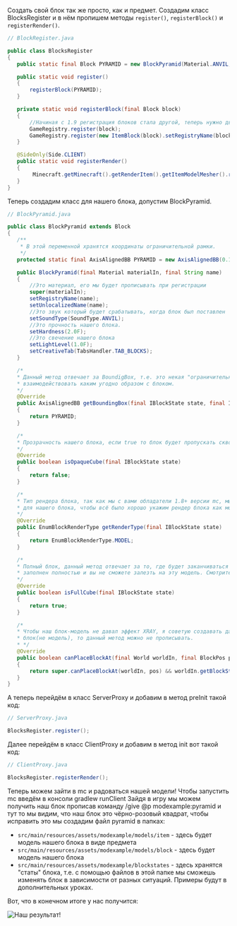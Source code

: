 Создать свой блок так же просто, как и предмет. Создадим класс BlocksRegister и в нём пропишем методы `register()`, `registerBlock()` и `registerRender()`.

```java
// BlockRegister.java

public class BlocksRegister 
{
   public static final Block PYRAMID = new BlockPyramid(Material.ANVIL, "pyramid");

   public static void register()
   {
       registerBlock(PYRAMID);
   }

   private static void registerBlock(final Block block)
   {
       //Начиная с 1.9 регистрация блоков стала другой, теперь нужно дважды регистрировать блок, первый раз как предмет, а второй как блок
       GameRegistry.register(block);
       GameRegistry.register(new ItemBlock(block).setRegistryName(block.getRegistryName()));
   }

   @SideOnly(Side.CLIENT)
   public static void registerRender()
   {
        Minecraft.getMinecraft().getRenderItem().getItemModelMesher().register(Item.getItemFromBlock(PYRAMID), 0, new ModelResourceLocation(PYRAMID.getRegistryName(), "inventory"));
   }
}
```

Теперь создадим класс для нашего блока, допустим BlockPyramid.

```java
// BlockPyramid.java

public class BlockPyramid extends Block
{
   /**
    * В этой переменной хранятся координаты ограничительной рамки.
    */
   protected static final AxisAlignedBB PYRAMID = new AxisAlignedBB(0.125D, 0.0D, 0.125D, 0.875D, 0.576D, 0.875D);

   public BlockPyramid(final Material materialIn, final String name)
   {
       //Это материал, его мы будет прописывать при регистрации
       super(materialIn);
       setRegistryName(name);
       setUnlocalizedName(name);
       //Это звук который будет срабатывать, когда блок был поставлен
       setSoundType(SoundType.ANVIL);
       //Это прочность нашего блока.
       setHardness(2.0F);
       //Это свечение нашего блока
       setLightLevel(1.0F);
       setCreativeTab(TabsHandler.TAB_BLOCKS);
   }

   /*
   * Данный метод отвечает за BoundigBox, т.е. это некая "ограничительная рамка", эта рамка позволяет нам
   * взаимодействовать каким угодно образом с блоком.
   */
   @Override
   public AxisAlignedBB getBoundingBox(final IBlockState state, final IBlockAccess source, final BlockPos pos)
   {
       return PYRAMID;
   }

   /*
   * Прозрачность нашего блока, если true то блок будет пропускать сквозь себя свет.
   */
   @Override
   public boolean isOpaqueCube(final IBlockState state)
   {
       return false;
   }

   /*
   * Тип рендера блока, так как мы с вами обладатели 1.8+ версии mc, мы можем использовать json модели
   * для нашего блока, чтобы всё было хорошо укажим рендер блока как модель.
   */
   @Override
   public EnumBlockRenderType getRenderType(final IBlockState state)
   {
       return EnumBlockRenderType.MODEL;
   }

   /*
   * Полный блок, данный метод отвечает за то, где будет заканчиваться блок. Если стоит true то блок будет
   * заполнен полностью и вы не сможете залезть на эту модель. Смотрите скриншоты сравнения ниже!
   */
   @Override
   public boolean isFullCube(final IBlockState state)
   {
       return true;
   }

   /*
   * Чтобы наш блок-модель не давал эффект XRAY, я советую создавать данный метод всегда. В если же у вас обычный
   * блок(не модель), то данный метод можно не прописывать.
   * */
   @Override
   public boolean canPlaceBlockAt(final World worldIn, final BlockPos pos)
   {
       return super.canPlaceBlockAt(worldIn, pos) && worldIn.getBlockState(pos.down()).isFullyOpaque();
   }
}
```

А теперь перейдём в класс ServerProxy и добавим в метод preInit такой код:

```java
// ServerProxy.java

BlocksRegister.register();
```

Далее перейдём в класс ClientProxy и добавим в метод init вот такой код:

```java
// ClientProxy.java

BlocksRegister.registerRender();
```

Теперь можем зайти в mc и радоваться нашей модели! Чтобы запустить mc введём в консоли gradlew runClient
Зайдя в игру мы можем получить наш блок прописав команду /give @p modexample:pyramid и тут то мы видим, что наш блок это чёрно-розовый квадрат, чтобы исправить это мы создадим файл pyramid в папках:

- `src/main/resources/assets/modexample/models/item` - здесь будет модель нашего блока в виде предмета
- `src/main/resources/assets/modexample/models/block` - здесь будет модель нашего блока
- `src/main/resources/assets/modexample/blockstates` - здесь хранятся "статы" блока, т.е. с помощью файлов в этой папке мы сможешь изменять блок в зависимости от разных ситуаций. Примеры будут в дополнительных уроках.

Вот, что в конечном итоге у нас получится:

![Наш результат!](images/result.png)